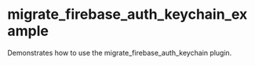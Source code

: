 # migrate_firebase_auth_keychain_example

Demonstrates how to use the migrate_firebase_auth_keychain plugin.
